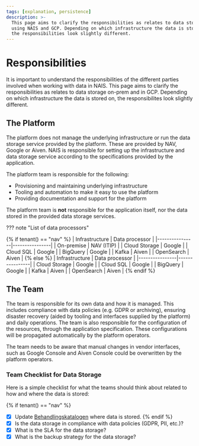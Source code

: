 ```yaml
---
tags: [explanation, persistence]
description: >-
  This page aims to clarify the responsibilities as relates to data storage
  using NAIS and GCP. Depending on which infrastructure the data is stored on,
  the responsibilities look slightly different.
---
```


# Responsibilities

It is important to understand the responsibilities of the different parties involved when working with data in NAIS. This page aims to clarify the responsibilities as relates to data storage on-prem and in GCP. Depending on which infrastructure the data is stored on, the responsibilites look slightly different.

## The Platform

The platform does not manage the underlying infrastructure or run the data storage service provided by the platform.
These are provided by NAV, Google or Aiven.
NAIS is responsible for setting up the infrastructure and data storage service according to the specifications provided by the application.

The platform team is responsible for the following:

* Provisioning and maintaining underlying infrastructure
* Tooling and automation to make it easy to use the platform
* Providing documentation and support for the platform

The platform team is **not** responsible for the application itself, nor the data stored in the provided data storage services.

??? note "List of data processors"

{% if tenant() == "nav" %}
    | Infrastructure | Data processor |
    |----------------|----------------|
    | On-premise      | NAV (ITIP)     |
    | Cloud Storage  | Google         |
    | Cloud SQL      | Google         |
    | BigQuery       | Google         |
    | Kafka          | Aiven          |
    | OpenSearch     | Aiven          |
{% else %}
    | Infrastructure | Data processor |
    |----------------|----------------|
    | Cloud Storage  | Google         |
    | Cloud SQL      | Google         |
    | BigQuery       | Google         |
    | Kafka          | Aiven          |
    | OpenSearch     | Aiven          |
{% endif %}

## The Team

The team is responsible for its own data and how it is managed. This includes compliance with data policies (e.g. GDPR or archiving), ensuring disaster recovery (aided by tooling and interfaces supplied by the platform) and daily operations. 
The team is also responsible for the configuration of the resources, through the application specification. These configurations will be propagated automatically by the platform operators.

The team needs to be aware that manual changes in vendor interfaces, such as Google Console and Aiven Console could be overwritten by the platform operators.

### Team Checklist for Data Storage

Here is a simple checklist for what the teams should think about related to how and where the data is stored:

{% if tenant() == "nav" %}
* [x] Update [Behandlingskatalogen](https://behandlingskatalog.nais.adeo.no) where data is stored.
{% endif %}
* [x] Is the data storage in compliance with data policies (GDPR, PII, etc.)?
* [x] What is the SLA for the data storage?
* [x] What is the backup strategy for the data storage?
